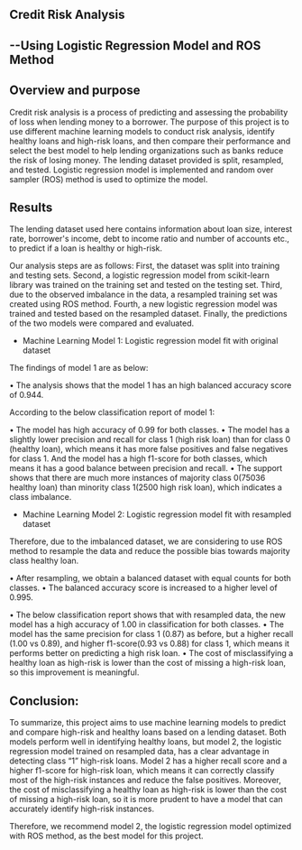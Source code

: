 ﻿
## Credit Risk Analysis 
##       --Using Logistic Regression Model and ROS Method


## Overview and purpose

Credit risk analysis is a process of predicting and assessing the probability of loss when lending money to a borrower. The purpose of this project is to use different machine learning models to conduct risk analysis, identify healthy loans and high-risk loans, and then compare their performance and select the best model to help lending organizations such as banks reduce the risk of losing money. The lending dataset provided is split, resampled, and tested. Logistic regression model is implemented and random over sampler (ROS) method is used to optimize the model.


## Results

The lending dataset used here contains information about loan size, interest rate, borrower's income, debt to income ratio and number of accounts etc., to predict if a loan is healthy or high-risk. 

Our analysis steps are as follows: First, the dataset was split into training and testing sets. Second, a logistic regression model from scikit-learn library was trained on the training set and tested on the testing set. Third, due to the observed imbalance in the data, a resampled training set was created using ROS method. Fourth, a new logistic regression model was trained and tested based on the resampled dataset. Finally, the predictions of the two models were compared and evaluated.


* Machine Learning Model 1: Logistic regression model fit with original dataset

The findings of model 1 are as below:

• The analysis shows that the model 1 has an high balanced accuracy  score of 0.944.
       

According to the below classification report of model 1:

• The model has high accuracy of 0.99 for both classes.
• The model has a slightly lower precision and recall for class 1 (high risk loan) than for class 0 (healthy loan), which means it has more false positives and false negatives for class 1. And the model has a high f1-score for both classes, which means it has a good balance between precision and recall. 
• The support shows that there are much more instances of majority class 0(75036 healthy loan) than minority class 1(2500 high risk loan), which indicates a class imbalance.

* Machine Learning Model 2: Logistic regression model fit with resampled dataset

Therefore, due to the imbalanced dataset, we are considering to use ROS method to resample the data and reduce the possible bias towards majority class healthy loan.

• After resampling, we obtain a balanced dataset with equal counts for both classes. 
• The balanced accuracy score is increased to a higher level of 0.995.



• The below classification report shows that with resampled data, the new model has a high accuracy of 1.00 in classification for both classes. 
• The model has the same precision for class 1 (0.87) as before, but a higher recall (1.00 vs 0.89), and higher f1-score(0.93 vs 0.88) for class 1, which means it performs better on predicting a high risk loan. 
• The cost of misclassifying a healthy loan as high-risk is lower than the cost of missing a high-risk loan, so this improvement is meaningful.


## Conclusion:


To summarize, this project aims to use machine learning models to predict and compare high-risk and healthy loans based on a lending dataset. Both models perform well in identifying healthy loans, but model 2, the logistic regression model trained on resampled data, has a clear advantage in detecting class “1” high-risk loans. Model 2 has a higher recall score and a higher f1-score for high-risk loan, which means it can correctly classify most of the high-risk instances and reduce the false positives. Moreover, the cost of misclassifying a healthy loan as high-risk is lower than the cost of missing a high-risk loan, so it is more prudent to have a model that can accurately identify high-risk instances.

Therefore, we recommend model 2, the logistic regression model optimized with ROS method, as the best model for this project.





